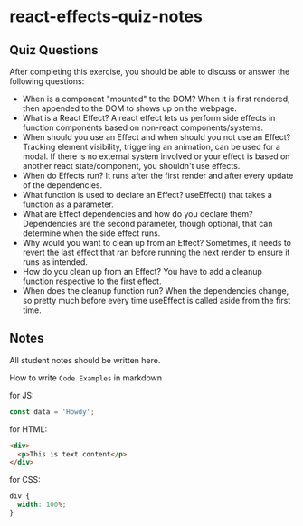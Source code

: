 # react-effects-quiz-notes

## Quiz Questions

After completing this exercise, you should be able to discuss or answer the following questions:

- When is a component "mounted" to the DOM?
  When it is first rendered, then appended to the DOM to shows up on the webpage.
- What is a React Effect?
  A react effect lets us perform side effects in function components based on non-react
  components/systems.
- When should you use an Effect and when should you not use an Effect?
  Tracking element visibility, triggering an animation, can be used for a modal.
  If there is no external system involved or your effect is based on another react state/component,
  you shouldn't use effects.
- When do Effects run?
  It runs after the first render and after every update of the dependencies.
- What function is used to declare an Effect?
  useEffect() that takes a function as a parameter.
- What are Effect dependencies and how do you declare them?
  Dependencies are the second parameter, though optional, that can determine when the
  side effect runs.
- Why would you want to clean up from an Effect?
  Sometimes, it needs to revert the last effect that ran before running the next render
  to ensure it runs as intended.
- How do you clean up from an Effect?
  You have to add a cleanup function respective to the first effect.
- When does the cleanup function run?
  When the dependencies change, so pretty much before every time useEffect is called aside from the first time.

## Notes

All student notes should be written here.

How to write `Code Examples` in markdown

for JS:

```javascript
const data = 'Howdy';
```

for HTML:

```html
<div>
  <p>This is text content</p>
</div>
```

for CSS:

```css
div {
  width: 100%;
}
```
